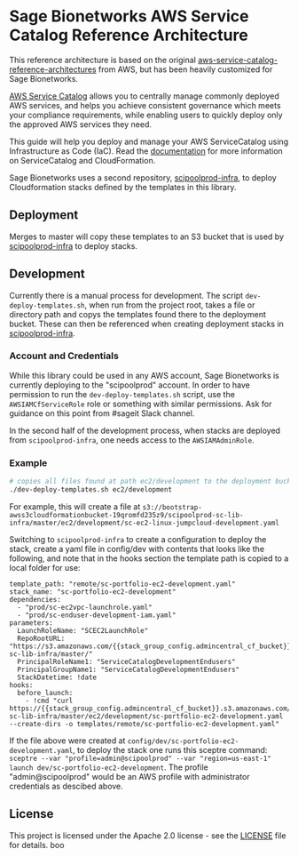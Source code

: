 # Sage Bionetworks AWS Service Catalog Reference Architecture
This reference architecture is based on the original [aws-service-catalog-reference-architectures](https://github.com/aws-samples/aws-service-catalog-reference-architectures) from AWS, but has been heavily customized for Sage Bionetworks.

[AWS Service Catalog](https://docs.aws.amazon.com/servicecatalog/latest/adminguide/introduction.html)
allows you to centrally manage commonly deployed AWS services, and helps you achieve consistent
governance which meets your compliance requirements, while enabling users to quickly deploy only
the approved AWS services they need.

This guide will help you deploy and manage your AWS ServiceCatalog using Infrastructure as Code (IaC).
 Read the [documentation](https://docs.aws.amazon.com/AWSCloudFormation/latest/UserGuide/cfn-reference-servicecatalog.html) for more information on ServiceCatalog and CloudFormation.

Sage Bionetworks uses a second repository, [scipoolprod-infra](https://github.com/Sage-Bionetworks/scipoolprod-infra), to deploy Cloudformation stacks defined by the templates in this library.

## Deployment
Merges to master will copy these templates to an S3 bucket that is used by [scipoolprod-infra](https://github.com/Sage-Bionetworks/scipoolprod-infra) to deploy stacks.

## Development
Currently there is a manual process for development. The script `dev-deploy-templates.sh`, when run from the project root, takes a file or directory path and copys the templates found there to the deployment bucket. These can then be referenced when creating deployment stacks in [scipoolprod-infra](https://github.com/Sage-Bionetworks/scipoolprod-infra).

### Account and Credentials
While this library could be used in any AWS account, Sage Bionetworks is currently deploying to the "scipoolprod" account. In order to have permission to run the `dev-deploy-templates.sh` script, use the `AWSIAMCfServiceRole` role or something with similar permissions. Ask for guidance on this point from #sageit Slack channel.

In the second half of the development process, when stacks are deployed from `scipoolprod-infra`, one needs access to the `AWSIAMAdminRole`.

### Example
```bash
# copies all files found at path ec2/development to the deployment bucket
./dev-deploy-templates.sh ec2/development
```

For example, this will create a file at `s3://bootstrap-awss3cloudformationbucket-19qromfd235z9/scipoolprod-sc-lib-infra/master/ec2/development/sc-ec2-linux-jumpcloud-development.yaml`

Switching to `scipoolprod-infra` to create a configuration to deploy the stack, create a yaml file in config/dev with contents that looks like the following, and note that in the hooks section the template path is copied to a local folder for use:
```
template_path: "remote/sc-portfolio-ec2-development.yaml"
stack_name: "sc-portfolio-ec2-development"
dependencies:
  - "prod/sc-ec2vpc-launchrole.yaml"
  - "prod/sc-enduser-development-iam.yaml"
parameters:
  LaunchRoleName: "SCEC2LaunchRole"
  RepoRootURL: "https://s3.amazonaws.com/{{stack_group_config.admincentral_cf_bucket}}/scipoolprod-sc-lib-infra/master/"
  PrincipalRoleName1: "ServiceCatalogDevelopmentEndusers"
  PrincipalGroupName1: "ServiceCatalogDevelopmentEndusers"
  StackDatetime: !date
hooks:
  before_launch:
    - !cmd "curl https://{{stack_group_config.admincentral_cf_bucket}}.s3.amazonaws.com/scipoolprod-sc-lib-infra/master/ec2/development/sc-portfolio-ec2-development.yaml --create-dirs -o templates/remote/sc-portfolio-ec2-development.yaml"
```

If the file above were created at `config/dev/sc-portfolio-ec2-development.yaml`, to deploy the stack one runs this sceptre command: `sceptre --var "profile=admin@scipoolprod" --var "region=us-east-1" launch dev/sc-portfolio-ec2-development`. The profile "admin@scipoolprod" would be an AWS profile with administrator credentials as descibed above.

## License
This project is licensed under the Apache 2.0 license - see the [LICENSE](LICENSE) file for details.
boo
